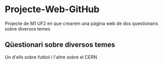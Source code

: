 # Projecte-Web-GitHub

 Projecte de M1 UF2 en que crearem una pàgina web de dos questionaris sobre diversos temes

 ## Qüestionari sobre diversos temes
 Un d'ells sobre futbol i l'altre sobre el CERN
